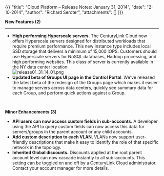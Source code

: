 {{{
  "title": "Cloud Platform – Release Notes: January 31, 2014",
  "date": "2-10-2014",
  "author": "Richard Seroter",
  "attachments": []
}}}

<p><strong>New Features (2)</strong>
</p>
<hr />
<ul>
  <li><strong>High performing Hyperscale servers.&nbsp;</strong>The CenturyLink Cloud now offers Hyperscale servers designed for distributed workloads that require premium performance. This new instance type includes local SSD storage that delivers a minimum
    of 15,000 IOPS. Customers should use Hyperscale servers for NoSQL databases, Hadoop processing, and high performing websites. This class of server is currently available in the NY data center location.
    <br /><img src="https://t3n.zendesk.com/attachments/token/0wjmfve2bvhhswk/?name=release01_31_14_01.png" alt="release01_31_14_01.png" />
  </li>
  <li><strong>Updated beta of Groups UI page in the Control Portal</strong>. We've released the latest beta of the redesign of the Groups page which makes it easier to manage servers across data centers, quickly see summary data for each Group, and perform
    quick actions against a Group.</li>
</ul>
<p>&nbsp;</p>
<p><strong>Minor Enhancements (3)</strong>
</p>
<ul>
  <li><strong>API users can now access custom fields in sub-accounts.&nbsp;</strong>A developer using the API to query custom fields can now access this data for servers/groups in the parent account or any child accounts.</li>
  <li><strong>Add custom description to each VLAN. </strong>VLANs now support user-friendly descriptions that make it easy to identify the role of that specific network in the topology.</li>
  <li><strong>Inherited Global discounts.</strong>&nbsp;Discounts applied at the root parent account level can now cascade instantly to all sub-accounts. This setting can be toggled on and off by a CenturyLink Cloud administrator. Contact your account manager
    for more details.</li>
</ul>